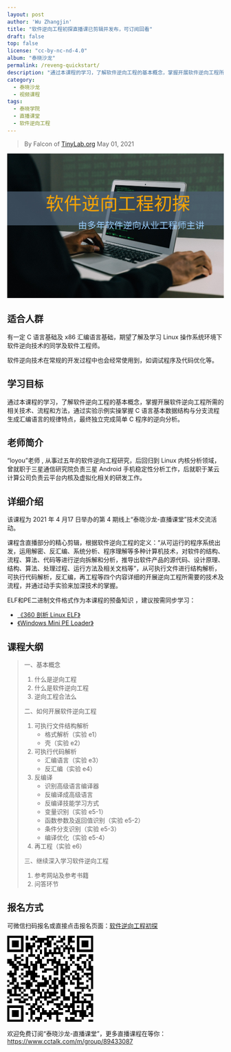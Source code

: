 ```yaml
---
layout: post
author: 'Wu Zhangjin'
title: "软件逆向工程初探直播课已剪辑并发布，可订阅回看"
draft: false
top: false
license: "cc-by-nc-nd-4.0"
album: "泰晓沙龙"
permalink: /reveng-quickstart/
description: "通过本课程的学习，了解软件逆向工程的基本概念，掌握开展软件逆向工程所需的相关技术、流程和方法，通过实验示例实操掌握 C 语言基本数据结构与分支流程生成汇编语言的规律特点，最终独立完成简单 C 程序的逆向分析。"
category:
  - 泰晓沙龙
  - 视频课程
tags:
  - 泰晓学院
  - 直播课堂
  - 软件逆向工程
---
```


> By Falcon of [TinyLab.org][1]
> May 01, 2021

![软件逆向工程初探 课程宣传图](/images/courses/reveng.jpg)

## 适合人群 

有一定 C 语言基础及 x86 汇编语言基础，期望了解及学习 Linux 操作系统环境下软件逆向技术的同学及软件工程师。

软件逆向技术在常规的开发过程中也会经常使用到，如调试程序及代码优化等。

## 学习目标

通过本课程的学习，了解软件逆向工程的基本概念，掌握开展软件逆向工程所需的相关技术、流程和方法，通过实验示例实操掌握 C 语言基本数据结构与分支流程生成汇编语言的规律特点，最终独立完成简单 C 程序的逆向分析。

## 老师简介

“loyou”老师 , 从事过五年的软件逆向工程研究，后回归到 Linux 内核分析领域，曾就职于三星通信研究院负责三星 Android 手机稳定性分析工作，后就职于某云计算公司负责云平台内核及虚拟化相关的研发工作。

## 详细介绍

该课程为 2021 年 4 月17 日举办的第 4 期线上“泰晓沙龙-直播课堂”技术交流活动。

课程含直播部分的精心剪辑，根据软件逆向工程的定义：“从可运行的程序系统出发，运用解密、反汇编、系统分析、程序理解等多种计算机技术，对软件的结构、流程、算法、代码等进行逆向拆解和分析，推导出软件产品的源代码、设计原理、结构、算法、处理过程、运行方法及相关文档等”，从可执行文件进行结构解析，可执行代码解析，反汇编，再工程等四个内容详细的开展逆向工程所需要的技术及流程，并通过动手实验来加深技术的掌握。

ELF和PE二进制文件格式作为本课程的预备知识 ，建议按需同步学习：

* [《360 剖析 Linux ELF》](https://www.cctalk.com/m/group/88089283)
* [《Windows Mini PE Loader》](https://www.cctalk.com/m/group/89594752)

## 课程大纲

> 一、基本概念
> 1. 什么是逆向工程
> 2. 什么是软件逆向工程
> 3. 逆向工程合法么
>  
> 二、如何开展软件逆向工程
> 1. 可执行文件结构解析
>     * 格式解析（实验 e1）
>     * 壳（实验 e2） 
> 2. 可执行代码解析
>     * 汇编语言（实验 e3） 
>     * 反汇编（实验 e4） 
> 3. 反编译      
>     * 识别高级语言编译器     
>     * 反编译成高级语言     
>     * 反编译技能学习方式     
>     * 变量识别（实验 e5-1）     
>     * 函数参数及返回值识别（实验 e5-2）     
>     * 条件分支识别（实验 e5-3）     
>     * 编译优化（实验 e5-4） 
> 4. 再工程（实验 e6）  
> 
> 三、继续深入学习软件逆向工程
> 1. 参考网站及参考书籍
> 2. 问答环节

## 报名方式

可微信扫码报名或直接点击报名页面：[软件逆向工程初探](https://www.cctalk.com/m/group/89626746)

![逆向课程二维码](/images/courses/reveng-qrcode.png)

欢迎免费订阅“泰晓沙龙-直播课堂”，更多直播课程在等你：<https://www.cctalk.com/m/group/89433087>


[1]: https://tinylab.org
